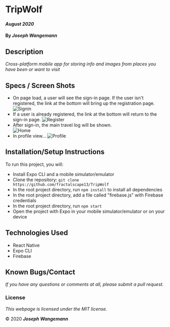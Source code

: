 # TripWolf

#### _August 2020_
#### By _**Joseph Wangemann**_

## Description
_Cross-platform mobile app for storing info and images from places you have been or want to visit_

## Specs / Screen Shots
* On page load, a user will see the sign-in page.  If the user isn't registered, the link at the bottom will bring up the registration page.
![Signin](./src/assets/loginview.png?raw=true "Sign in view")
* If a user is already registered, the link at the bottom will return to the sign-in page.
![Register](./src/assets/registerview.png?raw=true "Register view")
* After sign-in, the main travel log will be shown.  
![Home](./src/assets/mainview.png?raw=true "Main splash screen")
* In profile view...
![Profile](./src/assets/accountview.png?raw=true "Account view")

## Installation/Setup Instructions
To run this project, you will:
  * Install Expo CLI and a mobile simulator/emulator
  * Clone the repository: `git clone https://github.com/fractalscape13/TripWolf`
  * In the root project directory, run `npm install` to install all dependencies 
  * In the root project directory, add a file called "firebase.js" with Firebase credentials
  * In the root project directory, run `npm start` 
  * Open the project with Expo in your mobile simulator/emulator or on your device

## Technologies Used
* React Native
* Expo CLI
* Firebase

## Known Bugs/Contact

_If you have any questions or comments at all, please submit a pull request._

### License

*This webpage is licensed under the MIT license.*

&copy; 2020 **_Joseph Wangemann_**
